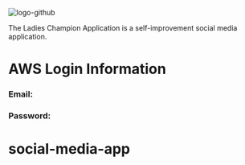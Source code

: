 ![logo-github](https://user-images.githubusercontent.com/20943614/30001247-4a71b278-9045-11e7-9967-7cc55d2a4ed7.png)




The Ladies Champion Application is a self-improvement social media application. 

# AWS Login Information

### Email:


### Password: 


# social-media-app

